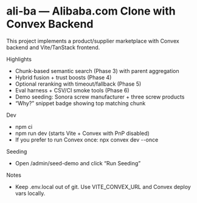 # ali-ba — Alibaba.com Clone with Convex Backend

This project implements a product/supplier marketplace with Convex backend and Vite/TanStack frontend.

Highlights
- Chunk-based semantic search (Phase 3) with parent aggregation
- Hybrid fusion + trust boosts (Phase 4)
- Optional reranking with timeout/fallback (Phase 5)
- Eval harness + CSV/CI smoke tools (Phase 6)
- Demo seeding: Sonora screw manufacturer + three screw products
- “Why?” snippet badge showing top matching chunk

Dev
- npm ci
- npm run dev (starts Vite + Convex with PnP disabled)
- If you prefer to run Convex once: npx convex dev --once

Seeding
- Open /admin/seed-demo and click “Run Seeding”

Notes
- Keep .env.local out of git. Use VITE_CONVEX_URL and Convex deploy vars locally.
